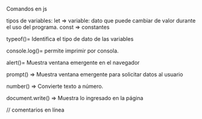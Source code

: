 Comandos en js

tipos de variables:
let => variable: dato que puede cambiar de valor durante el uso del programa.
const => constantes



typeof()= Identifica el tipo de dato de las variables

console.log()= permite imprimir por consola.

alert()= Muestra ventana emergente en el navegador

prompt() => Muestra ventana emergente para solicitar datos al usuario

number() => Convierte texto a número.

document.write() => Muestra lo ingresado en la página

// comentarios en línea
